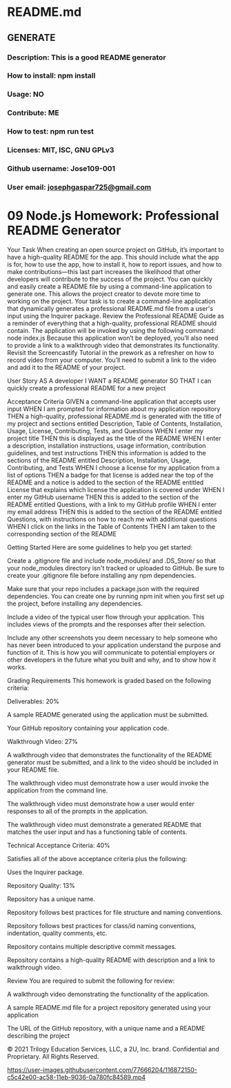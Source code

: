# README.md
## GENERATE
### Description: This is a good README generator
### How to install: npm install
### Usage: NO
### Contribute: ME
### How to test: npm run test
### Licenses: MIT, ISC, GNU GPLv3 
### Github username: Jose109-001
### User email: josephgaspar725@gmail.com


# 09 Node.js Homework: Professional README Generator


Your Task
When creating an open source project on GitHub, it’s important to have a high-quality README for the app. This should include what the app is for, how to use the app, how to install it, how to report issues, and how to make contributions—this last part increases the likelihood that other developers will contribute to the success of the project.
You can quickly and easily create a README file by using a command-line application to generate one. This allows the project creator to devote more time to working on the project.
Your task is to create a command-line application that dynamically generates a professional README.md file from a user's input using the Inquirer package. Review the Professional README Guide as a reminder of everything that a high-quality, professional README should contain.
The application will be invoked by using the following command:
node index.js
Because this application won’t be deployed, you’ll also need to provide a link to a walkthrough video that demonstrates its functionality. Revisit the Screencastify Tutorial in the prework as a refresher on how to record video from your computer. You’ll need to submit a link to the video and add it to the README of your project.

User Story
AS A developer
I WANT a README generator
SO THAT I can quickly create a professional README for a new project

Acceptance Criteria
GIVEN a command-line application that accepts user input
WHEN I am prompted for information about my application repository
THEN a high-quality, professional README.md is generated with the title of my project and sections entitled Description, Table of Contents, Installation, Usage, License, Contributing, Tests, and Questions
WHEN I enter my project title
THEN this is displayed as the title of the README
WHEN I enter a description, installation instructions, usage information, contribution guidelines, and test instructions
THEN this information is added to the sections of the README entitled Description, Installation, Usage, Contributing, and Tests
WHEN I choose a license for my application from a list of options
THEN a badge for that license is added near the top of the README and a notice is added to the section of the README entitled License that explains which license the application is covered under
WHEN I enter my GitHub username
THEN this is added to the section of the README entitled Questions, with a link to my GitHub profile
WHEN I enter my email address
THEN this is added to the section of the README entitled Questions, with instructions on how to reach me with additional questions
WHEN I click on the links in the Table of Contents
THEN I am taken to the corresponding section of the README

Getting Started
Here are some guidelines to help you get started:


Create a .gitignore file and include node_modules/ and .DS_Store/ so that your node_modules directory isn't tracked or uploaded to GitHub. Be sure to create your .gitignore file before installing any npm dependencies.


Make sure that your repo includes a package.json with the required dependencies. You can create one by running npm init when you first set up the project, before installing any dependencies.


Include a video of the typical user flow through your application. This includes views of the prompts and the responses after their selection.


Include any other screenshots you deem necessary to help someone who has never been introduced to your application understand the purpose and function of it. This is how you will communicate to potential employers or other developers in the future what you built and why, and to show how it works.



Grading Requirements
This homework is graded based on the following criteria:

Deliverables: 20%


A sample README generated using the application must be submitted.


Your GitHub repository containing your application code.



Walkthrough Video: 27%


A walkthrough video that demonstrates the functionality of the README generator must be submitted, and a link to the video should be included in your README file.


The walkthrough video must demonstrate how a user would invoke the application from the command line.


The walkthrough video must demonstrate how a user would enter responses to all of the prompts in the application.


The walkthrough video must demonstrate a generated README that matches the user input and has a functioning table of contents.



Technical Acceptance Criteria: 40%


Satisfies all of the above acceptance criteria plus the following:

Uses the Inquirer package.




Repository Quality: 13%


Repository has a unique name.


Repository follows best practices for file structure and naming conventions.


Repository follows best practices for class/id naming conventions, indentation, quality comments, etc.


Repository contains multiple descriptive commit messages.


Repository contains a high-quality README with description and a link to walkthrough video.



Review
You are required to submit the following for review:


A walkthrough video demonstrating the functionality of the application.


A sample README.md file for a project repository generated using your application


The URL of the GitHub repository, with a unique name and a README describing the project



© 2021 Trilogy Education Services, LLC, a 2U, Inc. brand. Confidential and Proprietary. All Rights Reserved.









































https://user-images.githubusercontent.com/77666204/116872150-c5c42e00-ac58-11eb-9036-0a780fc84589.mp4


